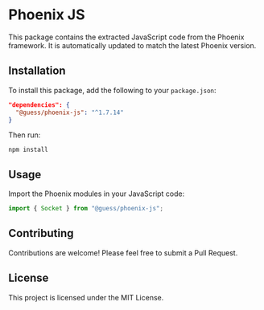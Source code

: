 # Phoenix JS

This package contains the extracted JavaScript code from the Phoenix framework. It is automatically updated to match the latest Phoenix version.

## Installation

To install this package, add the following to your `package.json`:

```json
"dependencies": {
  "@guess/phoenix-js": "^1.7.14"
}
```

Then run:

```
npm install
```

## Usage

Import the Phoenix modules in your JavaScript code:

```javascript
import { Socket } from "@guess/phoenix-js";
```

## Contributing

Contributions are welcome! Please feel free to submit a Pull Request.

## License

This project is licensed under the MIT License.
